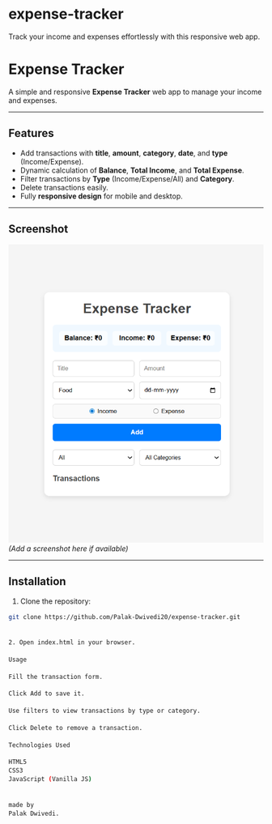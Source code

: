 # expense-tracker
Track your income and expenses effortlessly with this responsive web app.

# Expense Tracker

A simple and responsive **Expense Tracker** web app to manage your income and expenses.

---

## Features

- Add transactions with **title**, **amount**, **category**, **date**, and **type** (Income/Expense).  
- Dynamic calculation of **Balance**, **Total Income**, and **Total Expense**.  
- Filter transactions by **Type** (Income/Expense/All) and **Category**.  
- Delete transactions easily.  
- Fully **responsive design** for mobile and desktop.

---

## Screenshot

![Expense Tracker Screenshot](screenshot.png)  
*(Add a screenshot here if available)*

---

## Installation

1. Clone the repository:

```bash
git clone https://github.com/Palak-Dwivedi20/expense-tracker.git


2. Open index.html in your browser.

Usage

Fill the transaction form.

Click Add to save it.

Use filters to view transactions by type or category.

Click Delete to remove a transaction.

Technologies Used

HTML5
CSS3
JavaScript (Vanilla JS)


made by 
Palak Dwivedi.